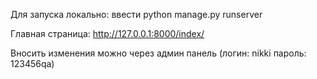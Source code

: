 Для запуска локально: ввести python manage.py runserver

Главная страница: http://127.0.0.1:8000/index/

Вносить изменения можно через админ панель (логин: nikki пароль: 123456qa)
